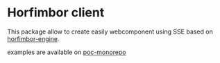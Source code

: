 # Horfimbor client

This package allow to create easily webcomponent using SSE based on [horfimbor-engine](https://github.com/horfimbor/horfimbor-engine).

examples are available on [poc-monorepo](https://github.com/horfimbor/poc-monorepo/)
